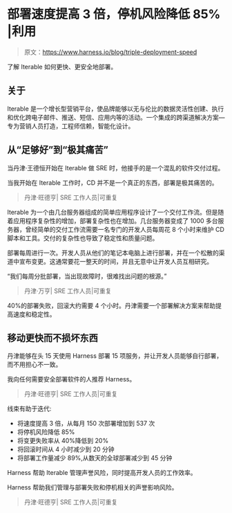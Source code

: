 # 部署速度提高 3 倍，停机风险降低 85% |利用

> 原文：<https://www.harness.io/blog/triple-deployment-speed>

了解 Iterable 如何更快、更安全地部署。

## 关于

Iterable 是一个增长型营销平台，使品牌能够以无与伦比的数据灵活性创建、执行和优化跨电子邮件、推送、短信、应用内等的活动。一个集成的跨渠道解决方案—专为营销人员打造，工程师信赖，智能化设计。

## **从“足够好”到“极其痛苦”**

当丹津·王德恒开始在 Iterable 做 SRE 时，他接手的是一个混乱的软件交付过程。

当我开始在 Iterable 工作时，CD 并不是一个真正的东西，部署是极其痛苦的。

> 丹津·旺德亨| SRE 工作人员|可重复

Iterable 为一个由几台服务器组成的简单应用程序设计了一个交付工作流。但是随着应用程序复杂性的增加，部署复杂性也在增加。几台服务器变成了 1000 多台服务器，曾经简单的交付工作流需要一名专门的开发人员每周花 8 个小时来维护 CD 脚本和工具。交付的复杂性也导致了稳定性和质量问题。

部署每周进行一次。开发人员从他们的笔记本电脑上进行部署，并在一个松散的渠道中宣布变更。这通常要花一整天的时间，并且无意中让开发人员互相研究。

“我们每周分批部署，当出现故障时，很难找出问题的根源。”

> 丹津·万亨| SRE 工作人员|可重复

40%的部署失败，回滚大约需要 4 个小时。丹津需要一个部署解决方案来帮助提高速度和稳定性。

## **移动更快而不损坏东西**

丹津能够在头 15 天使用 Harness 部署 15 项服务，并让开发人员能够自行部署，而不用担心不一致。

我向任何需要安全部署软件的人推荐 Harness。

> 丹津·旺德亨| SRE 工作人员|可重复

线束有助于迭代:

*   将速度提高 3 倍，从每月 150 次部署增加到 537 次
*   将停机风险降低 85%
*   将变更失败率从 40%降低到 20%
*   将回滚时间从 4 小时减少到 20 分钟
*   将部署工作量减少 89%,从数天的全球部署减少到 45 分钟

Harness 帮助 Iterable 管理声誉风险，同时提高开发人员的工作效率。

Harness 帮助我们管理与部署失败和停机相关的声誉影响风险。

> 丹津·旺德亨| SRE 工作人员|可重复